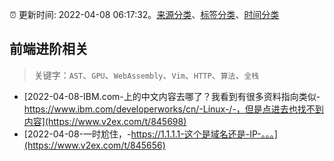 :alarm_clock: 更新时间: 2022-04-08 06:17:32。[来源分类](../README.md)、[标签分类](../TAGS.md)、[时间分类](../TIMELINE.md)

## 前端进阶相关


> 关键字：`AST`、`GPU`、`WebAssembly`、`Vim`、`HTTP`、`算法`、`全栈`



- [2022-04-08-IBM.com-上的中文内容去哪了？我看到有很多资料指向类似-https://www.ibm.com/developerworks/cn/-Linux-/-，但是点进去也找不到内容](https://www.v2ex.com/t/845698) 
- [2022-04-08-一时尬住，-https://1.1.1.1-这个是域名还是-IP-。。。](https://www.v2ex.com/t/845656) 